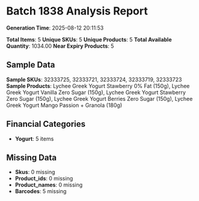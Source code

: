 # Batch 1838 Analysis Report

**Generation Time**: 2025-08-12 20:11:53

**Total Items**: 5
**Unique SKUs**: 5
**Unique Products**: 5
**Total Available Quantity**: 1034.00
**Near Expiry Products**: 5

## Sample Data
**Sample SKUs**: 32333725, 32333721, 32333724, 32333719, 32333723
**Sample Products**: Lychee Greek Yogurt Stawberry 0% Fat (150g), Lychee Greek Yogurt Vanilla Zero Sugar (150g), Lychee Greek Yogurt Stawberry Zero Sugar (150g), Lychee Greek Yogurt Berries Zero Sugar (150g), Lychee Greek Yogurt Mango Passion + Granola (180g)

## Financial Categories
- **Yogurt**: 5 items

## Missing Data
- **Skus**: 0 missing
- **Product_ids**: 0 missing
- **Product_names**: 0 missing
- **Barcodes**: 5 missing
